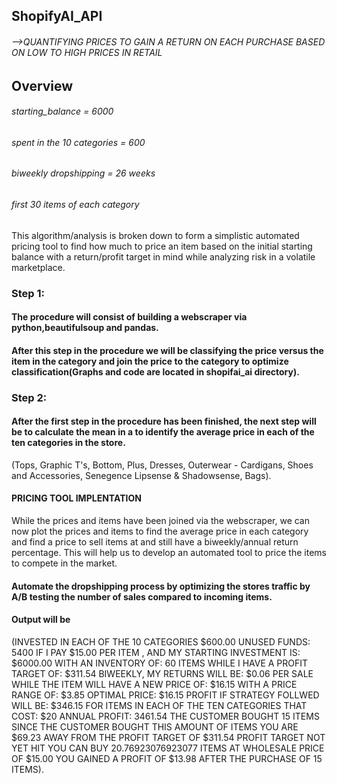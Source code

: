 ## ShopifyAI_API
###### -->QUANTIFYING PRICES TO GAIN A RETURN ON EACH PURCHASE BASED ON LOW TO HIGH PRICES IN RETAIL

## Overview
###### starting_balance = 6000 
###### spent in the 10 categories = 600
###### biweekly dropshipping = 26 weeks 
###### first 30 items of each category

This algorithm/analysis is broken down to form a simplistic automated pricing tool to find how much to price an item based on the initial starting balance with a return/profit target in mind while analyzing risk in a volatile marketplace. 

### Step 1:
#### The procedure will consist of building a webscraper via python,beautifulsoup and pandas. 
#### After this step in the procedure we will be classifying the price versus the item in the category and join the price to the category to optimize classification(Graphs and code are located in shopifai_ai directory).

### Step 2:
#### After the first step in the procedure has been finished, the next step will be to calculate  the mean in a  to identify the average price in each of the ten categories in the store.
(Tops,
Graphic T's,
Bottom, 
Plus, 
Dresses, 
Outerwear - Cardigans, 
Shoes and Accessories, 
Senegence Lipsense & Shadowsense, 
Bags).

#### PRICING TOOL IMPLENTATION
While the prices and items have been joined via the webscraper, we can now plot the prices and items to find the average price in each category and find a price to sell items at and still have a biweekly/annual return percentage. 
This will help us to develop an automated tool to price the items to compete in the market.

#### Automate the dropshipping process by optimizing the stores traffic by A/B testing the number of sales compared to incoming items.
#### Output will be 
(INVESTED IN EACH OF THE 10 CATEGORIES $600.00
UNUSED FUNDS: 5400
IF I PAY $15.00 PER ITEM , AND MY STARTING INVESTMENT IS: $6000.00 
WITH AN INVENTORY OF: 60 ITEMS
WHILE I HAVE A PROFIT TARGET OF: $311.54 BIWEEKLY, 
MY RETURNS WILL BE: $0.06 PER SALE 
WHILE THE ITEM WILL HAVE A NEW PRICE OF: $16.15 
WITH A PRICE RANGE OF: $3.85
OPTIMAL PRICE: $16.15
PROFIT IF STRATEGY FOLLWED WILL BE: $346.15 
FOR ITEMS IN EACH OF THE TEN CATEGORIES THAT COST: $20
ANNUAL PROFIT: 3461.54
THE CUSTOMER BOUGHT 15 ITEMS
SINCE THE CUSTOMER BOUGHT THIS AMOUNT OF ITEMS YOU ARE $69.23 AWAY FROM THE PROFIT TARGET  OF $311.54
PROFIT TARGET NOT YET HIT
YOU CAN BUY 20.76923076923077 ITEMS AT WHOLESALE PRICE OF $15.00
YOU GAINED A PROFIT OF $13.98 AFTER THE PURCHASE OF 15 ITEMS).
